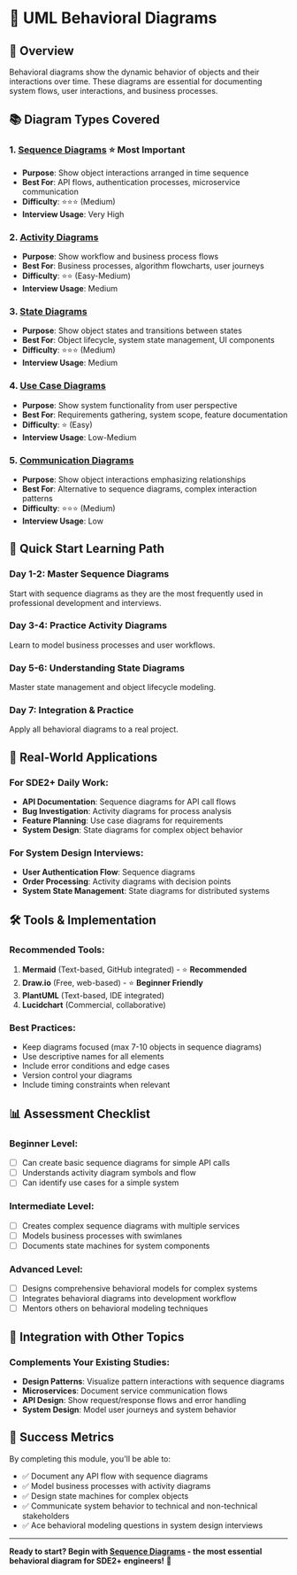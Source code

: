 # 🔄 UML Behavioral Diagrams

## 🎯 **Overview**

Behavioral diagrams show the dynamic behavior of objects and their interactions over time. These diagrams are essential for documenting system flows, user interactions, and business processes.

## 📚 **Diagram Types Covered**

### **1. [Sequence Diagrams](./01-sequence-diagrams.md)** ⭐ **Most Important**

- **Purpose**: Show object interactions arranged in time sequence
- **Best For**: API flows, authentication processes, microservice communication
- **Difficulty**: ⭐⭐⭐ (Medium)
- **Interview Usage**: Very High

### **2. [Activity Diagrams](./02-activity-diagrams.md)**

- **Purpose**: Show workflow and business process flows
- **Best For**: Business processes, algorithm flowcharts, user journeys
- **Difficulty**: ⭐⭐ (Easy-Medium)
- **Interview Usage**: Medium

### **3. [State Diagrams](./03-state-diagrams.md)**

- **Purpose**: Show object states and transitions between states
- **Best For**: Object lifecycle, system state management, UI components
- **Difficulty**: ⭐⭐⭐ (Medium)
- **Interview Usage**: Medium

### **4. [Use Case Diagrams](./04-use-case-diagrams.md)**

- **Purpose**: Show system functionality from user perspective
- **Best For**: Requirements gathering, system scope, feature documentation
- **Difficulty**: ⭐ (Easy)
- **Interview Usage**: Low-Medium

### **5. [Communication Diagrams](./05-communication-diagrams.md)**

- **Purpose**: Show object interactions emphasizing relationships
- **Best For**: Alternative to sequence diagrams, complex interaction patterns
- **Difficulty**: ⭐⭐⭐ (Medium)
- **Interview Usage**: Low

## 🚀 **Quick Start Learning Path**

### **Day 1-2: Master Sequence Diagrams**

Start with sequence diagrams as they are the most frequently used in professional development and interviews.

### **Day 3-4: Practice Activity Diagrams**

Learn to model business processes and user workflows.

### **Day 5-6: Understanding State Diagrams**

Master state management and object lifecycle modeling.

### **Day 7: Integration & Practice**

Apply all behavioral diagrams to a real project.

## 💼 **Real-World Applications**

### **For SDE2+ Daily Work:**

- **API Documentation**: Sequence diagrams for API call flows
- **Bug Investigation**: Activity diagrams for process analysis
- **Feature Planning**: Use case diagrams for requirements
- **System Design**: State diagrams for complex object behavior

### **For System Design Interviews:**

- **User Authentication Flow**: Sequence diagrams
- **Order Processing**: Activity diagrams with decision points
- **System State Management**: State diagrams for distributed systems

## 🛠️ **Tools & Implementation**

### **Recommended Tools:**

1. **Mermaid** (Text-based, GitHub integrated) - ⭐ **Recommended**
2. **Draw.io** (Free, web-based) - ⭐ **Beginner Friendly**
3. **PlantUML** (Text-based, IDE integrated)
4. **Lucidchart** (Commercial, collaborative)

### **Best Practices:**

- Keep diagrams focused (max 7-10 objects in sequence diagrams)
- Use descriptive names for all elements
- Include error conditions and edge cases
- Version control your diagrams
- Include timing constraints when relevant

## 📊 **Assessment Checklist**

### **Beginner Level:**

- [ ] Can create basic sequence diagrams for simple API calls
- [ ] Understands activity diagram symbols and flow
- [ ] Can identify use cases for a simple system

### **Intermediate Level:**

- [ ] Creates complex sequence diagrams with multiple services
- [ ] Models business processes with swimlanes
- [ ] Documents state machines for system components

### **Advanced Level:**

- [ ] Designs comprehensive behavioral models for complex systems
- [ ] Integrates behavioral diagrams into development workflow
- [ ] Mentors others on behavioral modeling techniques

## 🔗 **Integration with Other Topics**

### **Complements Your Existing Studies:**

- **Design Patterns**: Visualize pattern interactions with sequence diagrams
- **Microservices**: Document service communication flows
- **API Design**: Show request/response flows and error handling
- **System Design**: Model user journeys and system behavior

## 🎯 **Success Metrics**

By completing this module, you'll be able to:

- ✅ Document any API flow with sequence diagrams
- ✅ Model business processes with activity diagrams
- ✅ Design state machines for complex objects
- ✅ Communicate system behavior to technical and non-technical stakeholders
- ✅ Ace behavioral modeling questions in system design interviews

---

**Ready to start? Begin with [Sequence Diagrams](./01-sequence-diagrams.md) - the most essential behavioral diagram for SDE2+ engineers!** 🚀
